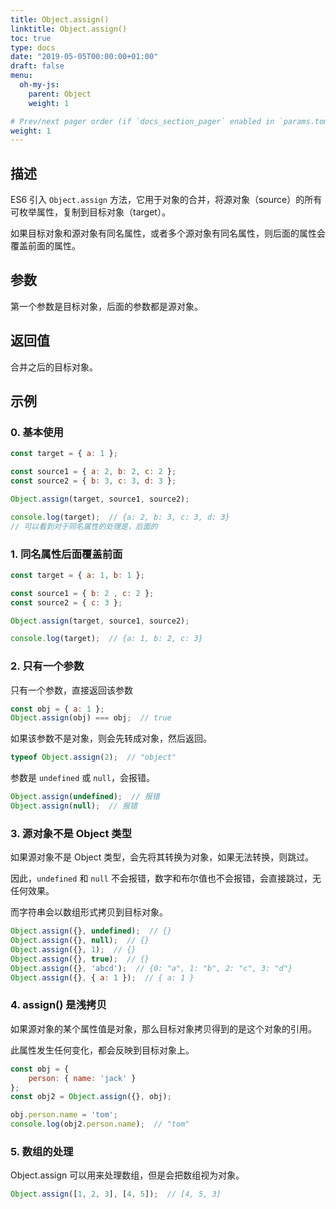 ```yaml
---
title: Object.assign()
linktitle: Object.assign()
toc: true
type: docs
date: "2019-05-05T00:00:00+01:00"
draft: false
menu:
  oh-my-js:
    parent: Object
    weight: 1

# Prev/next pager order (if `docs_section_pager` enabled in `params.toml`)
weight: 1
---
```


## 描述

ES6 引入 `Object.assign` 方法，它用于对象的合并，将源对象（source）的所有可枚举属性，复制到目标对象（target）。

如果目标对象和源对象有同名属性，或者多个源对象有同名属性，则后面的属性会覆盖前面的属性。

## 参数

第一个参数是目标对象，后面的参数都是源对象。


## 返回值

合并之后的目标对象。

## 示例

### 0. 基本使用

```js
const target = { a: 1 };

const source1 = { a: 2, b: 2, c: 2 };
const source2 = { b: 3, c: 3, d: 3 };

Object.assign(target, source1, source2);

console.log(target);  // {a: 2, b: 3, c: 3, d: 3}
// 可以看到对于同名属性的处理是，后面的
```

### 1. 同名属性后面覆盖前面

```js
const target = { a: 1, b: 1 };

const source1 = { b: 2 , c: 2 };
const source2 = { c: 3 };

Object.assign(target, source1, source2);

console.log(target);  // {a: 1, b: 2, c: 3}
```

### 2. 只有一个参数

只有一个参数，直接返回该参数

```js
const obj = { a: 1 };
Object.assign(obj) === obj;  // true
```

如果该参数不是对象，则会先转成对象，然后返回。

```js
typeof Object.assign(2);  // "object"
```

参数是 `undefined` 或 `null`，会报错。

```js
Object.assign(undefined);  // 报错
Object.assign(null);  // 报错
```

### 3. 源对象不是 Object 类型

如果源对象不是 Object 类型，会先将其转换为对象，如果无法转换，则跳过。

因此，`undefined` 和 `null` 不会报错，数字和布尔值也不会报错，会直接跳过，无任何效果。

而字符串会以数组形式拷贝到目标对象。

```js
Object.assign({}, undefined);  // {}
Object.assign({}, null);  // {}
Object.assign({}, 1);  // {}
Object.assign({}, true);  // {}
Object.assign({}, 'abcd');  // {0: "a", 1: "b", 2: "c", 3: "d"}
Object.assign({}, { a: 1 });  // { a: 1 }
```

### 4. assign() 是浅拷贝

如果源对象的某个属性值是对象，那么目标对象拷贝得到的是这个对象的引用。

此属性发生任何变化，都会反映到目标对象上。

```js
const obj = { 
    person: { name: 'jack' } 
};
const obj2 = Object.assign({}, obj);

obj.person.name = 'tom';
console.log(obj2.person.name);  // "tom"
```

### 5. 数组的处理

Object.assign 可以用来处理数组，但是会把数组视为对象。

```js
Object.assign([1, 2, 3], [4, 5]);  // [4, 5, 3]
```